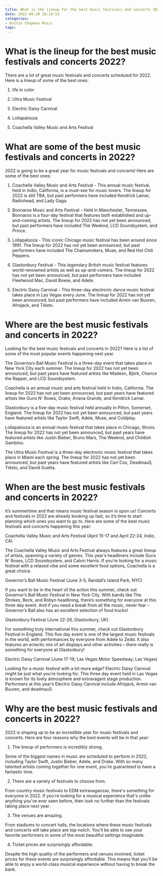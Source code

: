 ```yaml
---
title: What is the lineup for the best music festivals and concerts 2022
date: 2022-09-20 18:19:53
categories:
- Dustin Chapman Music
tags:
---
```



#  What is the lineup for the best music festivals and concerts 2022?

There are a lot of great music festivals and concerts scheduled for 2022. Here is a lineup of some of the best ones:

1. life in color

2. Ultra Music Festival

3. Electric Daisy Carnival

4. Lollapalooza

5. Coachella Valley Music and Arts Festival

#  What are some of the best music festivals and concerts in 2022?

 2022 is going to be a great year for music festivals and concerts! Here are some of the best ones:

1. Coachella Valley Music and Arts Festival - This annual music festival, held in Indio, California, is a must-see for music lovers. The lineup for 2022 is still TBA, but past performers have included Kendrick Lamar, Radiohead, and Lady Gaga.

2. Bonnaroo Music and Arts Festival - Held in Manchester, Tennessee, Bonnaroo is a four-day festival that features both established and up-and-coming artists. The lineup for 2022 has not yet been announced, but past performers have included The Weeknd, LCD Soundsystem, and Prince.

3. Lollapalooza - This iconic Chicago music festival has been around since 1991. The lineup for 2022 has not yet been announced, but past performers have included The Chainsmokers, Muse, and Red Hot Chili Peppers.

4. Glastonbury Festival - This legendary British music festival features world-renowned artists as well as up-and-comers. The lineup for 2022 has not yet been announced, but past performers have included Fleetwood Mac, David Bowie, and Adele.

5. Electric Daisy Carnival - This three-day electronic dance music festival takes place in Las Vegas every June. The lineup for 2022 has not yet been announced, but past performers have included Armin van Buuren, Afrojack, and Tiësto.

#  Where are the best music festivals and concerts in 2022?

Looking for the best music festivals and concerts in 2022? Here is a list of some of the most popular events happening next year.

The Governors Ball Music Festival is a three-day event that takes place in New York City each summer. The lineup for 2022 has not yet been announced, but past years have featured artists like Madeon, Björk, Chance the Rapper, and LCD Soundsystem.

Coachella is an annual music and arts festival held in Indio, California. The lineup for 2022 has not yet been announced, but past years have featured artists like Guns N' Roses, Drake, Ariana Grande, and Kendrick Lamar.

Glastonbury is a five-day music festival held annually in Pilton, Somerset, England. The lineup for 2022 has not yet been announced, but past years have featured artists like Taylor Swift, Adele, Muse, and Coldplay.

 Lollapalooza is an annual music festival that takes place in Chicago, Illinois. The lineup for 2022 has not yet been announced, but past years have featured artists like Justin Bieber, Bruno Mars, The Weeknd, and Childish Gambino.

The Ultra Music Festival is a three-day electronic music festival that takes place in Miami each spring. The lineup for 2022 has not yet been announced, but past years have featured artists like Carl Cox, Deadmau5, Tiësto, and David Guetta.

#  When are the best music festivals and concerts in 2022?

It’s summertime and that means music festival season is upon us! Concerts and festivals in 2022 are already booking up fast, so it’s time to start planning which ones you want to go to. Here are some of the best music festivals and concerts happening this year:

Coachella Valley Music and Arts Festival (April 15-17 and April 22-24, Indio, CA)

The Coachella Valley Music and Arts Festival always features a great lineup of artists, spanning a variety of genres. This year’s headliners include Guns N’ Roses, LCD Soundsystem, and Calvin Harris. If you’re looking for a music festival with a relaxed vibe and some excellent food options, Coachella is a great choice.

Governor’s Ball Music Festival (June 3-5, Randall’s Island Park, NYC)

If you want to be in the heart of the action this summer, check out Governor’s Ball Music Festival in New York City. With bands like The Strokes, Beck, and Robyn headlining, there’s something for everyone at this three day event. And if you need a break from all the music, never fear – Governor’s Ball also has an excellent selection of food trucks!

Glastonbury Festival (June 22-26, Glastonbury, UK)

For something truly international this summer, check out Glastonbury Festival in England. This five day event is one of the largest music festivals in the world, with performances by everyone from Adele to Zedd. It also features an eclectic mix of art displays and other activities – there really is something for everyone at Glastonbury!

Electric Daisy Carnival (June 17-19; Las Vegas Motor Speedway; Las Vegas)

Looking for a music festival with a bit more edge? Electric Daisy Carnival might be just what you’re looking for. This three day event held in Las Vegas is known for its lively atmosphere and extravagant stage production. Performers at this year’s Electric Daisy Carnival include Afrojack, Armin van Buuren, and deadmau5.

#  Why are the best music festivals and concerts in 2022?

2022 is shaping up to be an incredible year for music festivals and concerts. Here are four reasons why the best events will be in that year:

1. The lineup of performers is incredibly strong.

Some of the biggest names in music are scheduled to perform in 2022, including Taylor Swift, Justin Bieber, Adele, and Drake. With so many talented artists coming together for one event, you're guaranteed to have a fantastic time.

2. There are a variety of festivals to choose from.

From country music festivals to EDM extravaganzas, there's something for everyone in 2022. If you're looking for a musical experience that's unlike anything you've ever seen before, then look no further than the festivals taking place next year.

3. The venues are amazing.

From stadiums to concert halls, the locations where these music festivals and concerts will take place are top-notch. You'll be able to see your favorite performers in some of the most beautiful settings imaginable.

4. Ticket prices are surprisingly affordable.

Despite the high quality of the performers and venues involved, ticket prices for these events are surprisingly affordable. This means that you'll be able to enjoy a world-class musical experience without having to break the bank.
